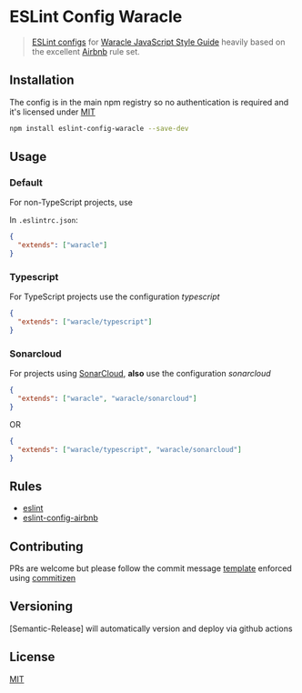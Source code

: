 # ESLint Config Waracle

> [ESLint configs](https://eslint.org/docs/user-guide/configuring) for [Waracle JavaScript Style Guide](https://waracle.com) heavily based on the excellent [Airbnb](https://www.npmjs.com/package/eslint-config-airbnb) rule set.

## Installation

The config is in the main npm registry so no authentication is required and it's licensed under [MIT](./LICENSE.md)

```sh
npm install eslint-config-waracle --save-dev
```

## Usage

### Default

For non-TypeScript projects, use

In `.eslintrc.json`:

```json
{
  "extends": ["waracle"]
}
```

### Typescript

For TypeScript projects use the configuration _typescript_

```json
{
  "extends": ["waracle/typescript"]
}
```

### Sonarcloud

For projects using [SonarCloud](https://sonarcloud.io), **also** use the configuration _sonarcloud_

```json
{
  "extends": ["waracle", "waracle/sonarcloud"]
}
```

OR

```json
{
  "extends": ["waracle/typescript", "waracle/sonarcloud"]
}
```

## Rules

- [eslint](https://www.npmjs.com/package/eslint)
- [eslint-config-airbnb](https://www.npmjs.com/package/eslint-config-airbnb)

## Contributing

PRs are welcome but please follow the commit message [template](https://github.com/angular/angular/blob/master/CONTRIBUTING.md#commit) enforced using [commitizen](https://commitizen.github.io/cz-cli/)

## Versioning

[Semantic-Release] will automatically version and deploy via github actions

## License

[MIT](./LICENSE.md)
